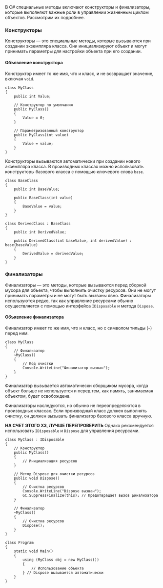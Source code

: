 В C# специальные методы включают конструкторы и финализаторы, которые выполняют важные роли в управлении жизненным циклом объектов. Рассмотрим их подробнее.
### Конструкторы

Конструкторы — это специальные методы, которые вызываются при создании экземпляра класса. Они инициализируют объект и могут принимать параметры для настройки объекта при его создании.

#### Объявление конструктора

Конструктор имеет то же имя, что и класс, и не возвращает значение, включая `void`.
```CSharp
class MyClass
{
    public int Value;

    // Конструктор по умолчанию
    public MyClass()
    {
        Value = 0;
    }

    // Параметризованный конструктор
    public MyClass(int value)
    {
        Value = value;
    }
}

```
Конструкторы вызываются автоматически при создании нового экземпляра класса.
В производных классах можно использовать конструкторы базового класса с помощью ключевого слова `base`.
```CSharp
class BaseClass
{
    public int BaseValue;

    public BaseClass(int value)
    {
        BaseValue = value;
    }
}

class DerivedClass : BaseClass
{
    public int DerivedValue;

    public DerivedClass(int baseValue, int derivedValue) : base(baseValue)
    {
        DerivedValue = derivedValue;
    }
}

```

### Финализаторы

Финализаторы — это методы, которые вызываются перед сборкой мусора для объекта, чтобы выполнить очистку ресурсов. Они не могут принимать параметры и не могут быть вызваны явно. Финализаторы используются редко, так как управление ресурсами обычно осуществляется с помощью интерфейса `IDisposable` и метода `Dispose`.
#### Объявление финализатора

Финализатор имеет то же имя, что и класс, но с символом тильды (`~`) перед ним.
```CSharp
class MyClass
{
    // Финализатор
    ~MyClass()
    {
        // Код очистки
        Console.WriteLine("Финализатор вызван");
    }
}

```
Финализатор вызывается автоматически сборщиком мусора, когда объект больше не используется и перед тем, как память, занимаемая объектом, будет освобождена.

Финализаторы наследуются, но обычно не переопределяются в производных классах. Если производный класс должен выполнять очистку, он должен вызывать финализатор базового класса вручную.



 **НА СЧЕТ ЭТОГО ХЗ, ЛУЧШЕ ПЕРЕПРОВЕРИТЬ**
Однако рекомендуется использовать `IDisposable` и `Dispose` для управления ресурсами.

```CSharp
class MyClass : IDisposable
{
    // Конструктор
    public MyClass()
    {
        // Инициализация ресурсов
    }

    // Метод Dispose для очистки ресурсов
    public void Dispose()
    {
        // Очистка ресурсов
        Console.WriteLine("Dispose вызван");
        GC.SuppressFinalize(this); // Предотвращает вызов финализатора
    }

    // Финализатор
    ~MyClass()
    {
        // Очистка ресурсов
        Dispose();
    }
}

class Program
{
    static void Main()
    {
        using (MyClass obj = new MyClass())
        {
            // Использование объекта
        } // Dispose вызывается автоматически
    }
}

```
